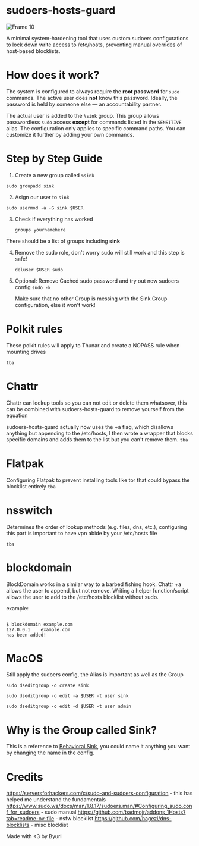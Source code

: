 # sudoers-hosts-guard


![Frame 10](https://github.com/user-attachments/assets/88d677d9-58a9-4299-bff2-6ac440a72d8a)


A minimal system-hardening tool that uses custom sudoers configurations to lock down write access to /etc/hosts, preventing manual overrides of host-based blocklists.

# How does it work?

The system is configured to always require the **root password** for `sudo` commands. The active user does **not** know this password. Ideally, the password is held by someone else — an accountability partner.

The actual user is added to the `%sink` group. This group allows passwordless `sudo` access **except** for commands listed in the `SENSITIVE` alias. The configuration only applies to specific command paths. You can customize it further by adding your own commands.


# Step by Step Guide

<div>
  
1. Create a new group called `%sink`


```sudo groupadd sink```

  
2. Asign our user to `sink`
   
```sudo usermod -a -G sink $USER```

  
3. Check if everything has worked

   ```groups yournamehere```
   
  There should be a list of groups including **sink**
  

4. Remove the sudo role, don't worry sudo will still work and this step is safe!

   ```deluser $USER sudo```
   
6. Optional: Remove Cached sudo password and try out new sudoers config
   ```sudo -k```

   Make sure that no other Group is messing with the Sink Group configuration, else it won't work!
  </div>


# Polkit rules
These polkit rules will apply to Thunar and create a NOPASS rule when mounting drives

```tba```

# Chattr
Chattr can lockup tools so you can not edit or delete them whatsover, this can be combined with sudoers-hosts-guard to remove yourself from the equation

sudoers-hosts-guard actually now uses the +a flag, which disallows anything but appending to the /etc/hosts, I then wrote a wrapper that blocks specific domains and adds them to the list but you can't remove them.
`tba`

# Flatpak
Configuring Flatpak to prevent installing tools like tor that could bypass the blocklist entirely
`tba`

# nsswitch 
Determines the order of lookup methods (e.g. files, dns, etc.), configuring this part is important to have vpn abide by your /etc/hosts file

`tba`


# blockdomain
BlockDomain works in a similar way to a barbed fishing hook.
Chattr +a allows the user to append, but not remove. Writing a helper function/script allows the user to add to the /etc/hosts blocklist without sudo.

example:
```

$ blockdomain example.com
127.0.0.1    example.com
has been added!

```


# MacOS

Still apply the sudoers config, the Alias is important as well as the Group

```
sudo dseditgroup -o create sink

sudo dseditgroup -o edit -a $USER -t user sink

sudo dseditgroup -o edit -d $USER -t user admin

```


# Why is the Group called Sink?
This is a reference to <a href="https://en.wikipedia.org/wiki/Behavioral_sink">Behavioral Sink</a>, you could name it anything you want by changing the name in the config.

# Credits

https://serversforhackers.com/c/sudo-and-sudoers-configuration</pre> - this has helped me understand the fundamentals 
https://www.sudo.ws/docs/man/1.8.17/sudoers.man/#Configuring_sudo.conf_for_sudoers - sudo manual
https://github.com/badmojr/addons_1Hosts?tab=readme-ov-file - nsfw blocklist
https://github.com/hagezi/dns-blocklists - misc blocklist

Made with <3 by Byuri

